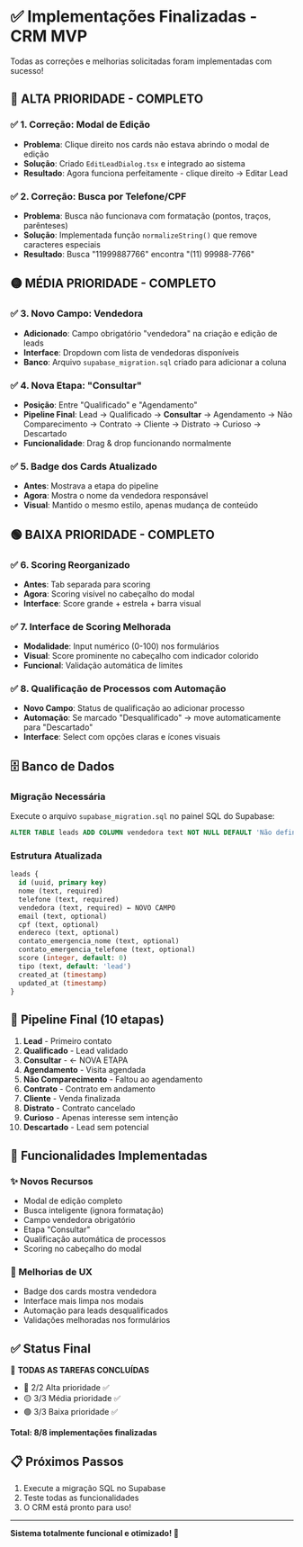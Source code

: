 # ✅ Implementações Finalizadas - CRM MVP

Todas as correções e melhorias solicitadas foram implementadas com sucesso!

## 🔴 **ALTA PRIORIDADE - COMPLETO**

### ✅ 1. Correção: Modal de Edição
- **Problema**: Clique direito nos cards não estava abrindo o modal de edição
- **Solução**: Criado `EditLeadDialog.tsx` e integrado ao sistema
- **Resultado**: Agora funciona perfeitamente - clique direito → Editar Lead

### ✅ 2. Correção: Busca por Telefone/CPF
- **Problema**: Busca não funcionava com formatação (pontos, traços, parênteses)
- **Solução**: Implementada função `normalizeString()` que remove caracteres especiais
- **Resultado**: Busca "11999887766" encontra "(11) 99988-7766"

## 🟡 **MÉDIA PRIORIDADE - COMPLETO**

### ✅ 3. Novo Campo: Vendedora
- **Adicionado**: Campo obrigatório "vendedora" na criação e edição de leads
- **Interface**: Dropdown com lista de vendedoras disponíveis
- **Banco**: Arquivo `supabase_migration.sql` criado para adicionar a coluna

### ✅ 4. Nova Etapa: "Consultar"
- **Posição**: Entre "Qualificado" e "Agendamento"
- **Pipeline Final**: Lead → Qualificado → **Consultar** → Agendamento → Não Comparecimento → Contrato → Cliente → Distrato → Curioso → Descartado
- **Funcionalidade**: Drag & drop funcionando normalmente

### ✅ 5. Badge dos Cards Atualizado
- **Antes**: Mostrava a etapa do pipeline
- **Agora**: Mostra o nome da vendedora responsável
- **Visual**: Mantido o mesmo estilo, apenas mudança de conteúdo

## 🟢 **BAIXA PRIORIDADE - COMPLETO**

### ✅ 6. Scoring Reorganizado
- **Antes**: Tab separada para scoring
- **Agora**: Scoring visível no cabeçalho do modal
- **Interface**: Score grande + estrela + barra visual

### ✅ 7. Interface de Scoring Melhorada
- **Modalidade**: Input numérico (0-100) nos formulários
- **Visual**: Score prominente no cabeçalho com indicador colorido
- **Funcional**: Validação automática de limites

### ✅ 8. Qualificação de Processos com Automação
- **Novo Campo**: Status de qualificação ao adicionar processo
- **Automação**: Se marcado "Desqualificado" → move automaticamente para "Descartado"
- **Interface**: Select com opções claras e ícones visuais

## 🗄️ **Banco de Dados**

### Migração Necessária
Execute o arquivo `supabase_migration.sql` no painel SQL do Supabase:

```sql
ALTER TABLE leads ADD COLUMN vendedora text NOT NULL DEFAULT 'Não definida';
```

### Estrutura Atualizada
```sql
leads {
  id (uuid, primary key)
  nome (text, required)
  telefone (text, required)  
  vendedora (text, required) ← NOVO CAMPO
  email (text, optional)
  cpf (text, optional)
  endereco (text, optional)
  contato_emergencia_nome (text, optional)
  contato_emergencia_telefone (text, optional)
  score (integer, default: 0)
  tipo (text, default: 'lead')
  created_at (timestamp)
  updated_at (timestamp)
}
```

## 🎯 **Pipeline Final (10 etapas)**

1. **Lead** - Primeiro contato
2. **Qualificado** - Lead validado
3. **Consultar** - ← NOVA ETAPA
4. **Agendamento** - Visita agendada
5. **Não Comparecimento** - Faltou ao agendamento
6. **Contrato** - Contrato em andamento
7. **Cliente** - Venda finalizada
8. **Distrato** - Contrato cancelado
9. **Curioso** - Apenas interesse sem intenção
10. **Descartado** - Lead sem potencial

## 🚀 **Funcionalidades Implementadas**

### ✨ Novos Recursos
- Modal de edição completo
- Busca inteligente (ignora formatação)
- Campo vendedora obrigatório
- Etapa "Consultar" 
- Qualificação automática de processos
- Scoring no cabeçalho do modal

### 🔧 Melhorias de UX
- Badge dos cards mostra vendedora
- Interface mais limpa nos modais
- Automação para leads desqualificados
- Validações melhoradas nos formulários

## ✅ **Status Final**

🎉 **TODAS AS TAREFAS CONCLUÍDAS**

- 🔴 2/2 Alta prioridade ✅
- 🟡 3/3 Média prioridade ✅  
- 🟢 3/3 Baixa prioridade ✅

**Total: 8/8 implementações finalizadas**

## 📋 **Próximos Passos**

1. Execute a migração SQL no Supabase
2. Teste todas as funcionalidades
3. O CRM está pronto para uso!

---

**Sistema totalmente funcional e otimizado! 🚀**

